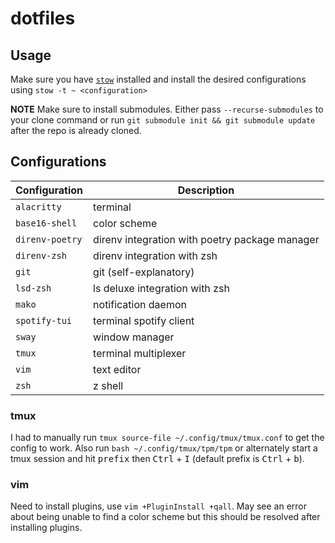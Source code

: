 # dotfiles

## Usage

Make sure you have [`stow`](https://www.gnu.org/software/stow/) installed and
install the desired configurations using `stow -t ~ <configuration>`

**NOTE** Make sure to install submodules. Either pass `--recurse-submodules` to
your clone command or run `git submodule init && git submodule update` after
the repo is already cloned.

## Configurations

| Configuration   | Description                                    |
| --------------- | ---------------------------------------------- |
| `alacritty`     | terminal                                       |
| `base16-shell`  | color scheme                                   |
| `direnv-poetry` | direnv integration with poetry package manager |
| `direnv-zsh`    | direnv integration with zsh                    |
| `git`           | git (self-explanatory)                         |
| `lsd-zsh`       | ls deluxe integration with zsh                 |
| `mako`          | notification daemon                            |
| `spotify-tui`   | terminal spotify client                        |
| `sway`          | window manager                                 |
| `tmux`          | terminal multiplexer                           |
| `vim`           | text editor                                    |
| `zsh`           | z shell                                        |

### tmux

I had to manually run `tmux source-file ~/.config/tmux/tmux.conf` to get the
config to work. Also run `bash ~/.config/tmux/tpm/tpm` or alternately start a
tmux session and hit <kbd>prefix</kbd> then <kbd>Ctrl</kbd> + <kbd>I</kbd>
(default prefix is <kbd>Ctrl</kbd> + <kbd>b</kbd>).

### vim

Need to install plugins, use `vim +PluginInstall +qall`. May see an error about
being unable to find a color scheme but this should be resolved after
installing plugins.
